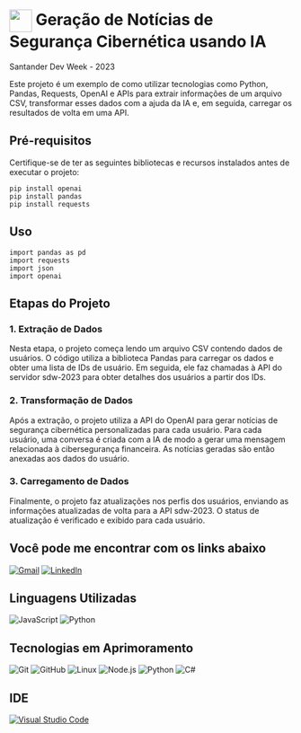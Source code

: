 <h1>
    <a href="https://www.dio.me/">
     <img align="center" width="40px" src="https://hermes.digitalinnovation.one/assets/diome/logo-minimized.png"></a>
    <span> Geração de Notícias de Segurança Cibernética usando IA</span>
</h1>

Santander Dev Week - 2023

Este projeto é um exemplo de como utilizar tecnologias como Python, Pandas, Requests, OpenAI e APIs para extrair informações de um arquivo CSV, transformar esses dados com a ajuda da IA e, em seguida, carregar os resultados de volta em uma API.

## Pré-requisitos

Certifique-se de ter as seguintes bibliotecas e recursos instalados antes de executar o projeto:

```
pip install openai
pip install pandas
pip install requests
```

## Uso

```
import pandas as pd
import requests
import json
import openai
```
## Etapas do Projeto

### 1. Extração de Dados
Nesta etapa, o projeto começa lendo um arquivo CSV contendo dados de usuários. O código utiliza a biblioteca Pandas para carregar os dados e obter uma lista de IDs de usuário. Em seguida, ele faz chamadas à API do servidor sdw-2023 para obter detalhes dos usuários a partir dos IDs.

### 2. Transformação de Dados
Após a extração, o projeto utiliza a API do OpenAI para gerar notícias de segurança cibernética personalizadas para cada usuário. Para cada usuário, uma conversa é criada com a IA de modo a gerar uma mensagem relacionada à cibersegurança financeira. As notícias geradas são então anexadas aos dados do usuário.

### 3. Carregamento de Dados
Finalmente, o projeto faz atualizações nos perfis dos usuários, enviando as informações atualizadas de volta para a API sdw-2023. O status de atualização é verificado e exibido para cada usuário.

## Você pode me encontrar com os links abaixo

[![Gmail](https://img.shields.io/badge/-GMAIL-D14836?style=for-the-badge&logo=gmail&logoColor=white)](mailto:renato.moreira@uni9.edu.br)
[![LinkedIn](https://img.shields.io/badge/-LINKEDIN-0077B5?style=for-the-badge&logo=linkedin&logoColor=white)](https://www.linkedin.com/in/renatomoreira-rm)


## Linguagens Utilizadas

![JavaScript](https://img.shields.io/badge/-JavaScript-000000?style=flat&logo=javascript)
![Python](https://img.shields.io/badge/-Python-000000?style=flat&logo=python)

## Tecnologias em Aprimoramento

![Git](https://img.shields.io/badge/-Git-222222?style=flat&logo=git&logoColor=F05032)
![GitHub](https://img.shields.io/badge/-GitHub-222222?style=flat&logo=github&logoColor=181717)
![Linux](https://img.shields.io/badge/-Linux-222222?style=flat&logo=linux&logoColor=FCC624)
![Node.js](https://img.shields.io/badge/-Node.js-222222?style=flat&logo=node.js&logoColor=339933)
![Python](https://img.shields.io/badge/Python-000?style=for-the-badge&logo=python)
![C#](https://img.shields.io/badge/C%23-000?style=for-the-badge&logo=c-sharp&logoColor=823085)

## IDE

[![Visual Studio Code](https://img.shields.io/badge/-VSCode-444444?style=flat&logo=visual-studio-code&logoColor=007ACC)](https://github.com/microsoft/vscode)

